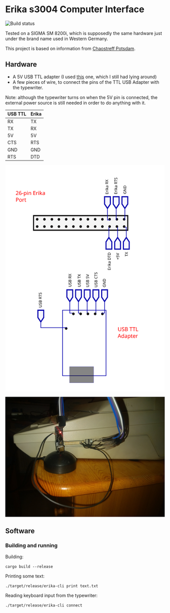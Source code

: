 # Erika s3004 Computer Interface

![Build status](https://ci.jbb.ghsq.ga/api/badges/jbb/erika_S3004/status.svg)

Tested on a SIGMA SM 8200i, which is supposedly the same hardware just under the brand name used in Western Germany.

This project is based on information from [Chaostreff Potsdam](https://github.com/Chaostreff-Potsdam/erika3004).

## Hardware
- A 5V USB TTL adapter (I used [this](https://www.amazon.de/USB-TTL-Konverter-Modul-mit-eingebautem-CP2102/dp/B00AFRXKFU) one, which I still had lying around)
- A few pieces of wire, to connect the pins of the TTL USB Adapter with the typewriter.

Note: although the typewriter turns on when the 5V pin is connected, the external power source is still needed in order to do anything with it.

| USB TTL | Erika |
|---------|-------|
| RX      | TX    |
| TX      | RX    |
| 5V      | 5V    |
| CTS     | RTS   |
| GND     | GND   |
| RTS     | DTD   |

![Connectors](doc/connectors.svg)


![Cable wiring](doc/interface.JPG)

## Software

### Building and running

Building:
```
cargo build --release
```

Printing some text:
```
./target/release/erika-cli print text.txt
```

Reading keyboard input from the typewriter:
```
./target/release/erika-cli connect
```
